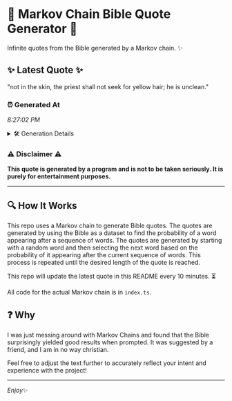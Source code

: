 # 📖 Markov Chain Bible Quote Generator 📖

Infinite quotes from the Bible generated by a Markov chain. ✨

## ✨ Latest Quote ✨
"not in the skin, the priest shall not seek for yellow hair; he is unclean."

### ⏰ Generated At
*8:27:02 PM*

<details>
    <summary>🛠️ Generation Details</summary>
    <p>
        <strong>🌱 Seed:</strong> not<br>
        <strong>🔄 Iterations:</strong> 14<br>
        <strong>📜 Context History:</strong><br>[ not ]: in<br>[ not, in ]: the<br>[ not, in, the ]: skin,<br>[ not, in, the, skin, ]: the<br>[ not, in, the, skin,, the ]: priest<br>[ not, in, the, skin,, the, priest ]: shall<br>[ in, the, skin,, the, priest, shall ]: not<br>[ the, skin,, the, priest, shall, not ]: seek<br>[ skin,, the, priest, shall, not, seek ]: for<br>[ the, priest, shall, not, seek, for ]: yellow<br>[ priest, shall, not, seek, for, yellow ]: hair;<br>[ shall, not, seek, for, yellow, hair; ]: he<br>[ not, seek, for, yellow, hair;, he ]: is<br>[ seek, for, yellow, hair;, he, is ]: unclean.<br>
    </p>
</details>

### ⚠️ Disclaimer ⚠️
**This quote is generated by a program and is not to be taken seriously. It is purely for entertainment purposes.**

---

## 🔍 How It Works

This repo uses a Markov chain to generate Bible quotes. The quotes are generated by using the Bible as a dataset to find the probability of a word appearing after a sequence of words. The quotes are generated by starting with a random word and then selecting the next word based on the probability of it appearing after the current sequence of words. This process is repeated until the desired length of the quote is reached.

This repo will update the latest quote in this README every 10 minutes. ⏳

All code for the actual Markov chain is in `index.ts`.

## ❓ Why

I was just messing around with Markov Chains and found that the Bible surprisingly yielded good results when prompted. 
It was suggested by a friend, and I am in no way christian.

Feel free to adjust the text further to accurately reflect your intent and experience with the project!

---

*Enjoy*✨
